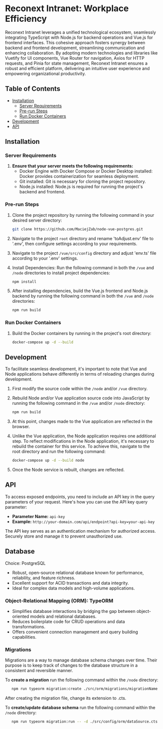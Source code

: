 # Reconext Intranet: Workplace Efficiency

Reconext Intranet leverages a unified technological ecosystem, seamlessly integrating TypeScript with Node.js for backend operations and Vue.js for frontend interfaces. This cohesive approach fosters synergy between backend and frontend development, streamlining communication and enhancing collaboration. By adopting modern technologies and libraries like Vuetify for UI components, Vue Router for navigation, Axios for HTTP requests, and Pinia for state management, Reconext Intranet ensures a robust and efficient platform, delivering an intuitive user experience and empowering organizational productivity.

## Table of Contents

- [Installation](#installation)
  - [Server Requirements](#server-requirements)
  - [Pre-run Steps](#pre-run-steps)
  - [Run Docker Containers](#run-docker-containers)
- [Development](#development)
- [API](#api)

## Installation

### Server Requirements

1. **Ensure that your server meets the following requirements:**
   - Docker Engine with Docker Compose or Docker Desktop installed: Docker provides containerization for seamless deployment.
   - Git installed: Git is necessary for cloning the project repository.
   - Node.js installed: Node.js is required for running the project's backend and frontend.

### Pre-run Steps

1. Clone the project repository by running the following command in your desired server directory:

   ```bash
   git clone https://github.com/MaciejZab/node-vue-postgres.git
   ```

2. Navigate to the project `root` directory and rename 'toAdjust.env' file to '.env', then configure settings according to your requirements.

3. Navigate to the project `/vue/src/config` directory and adjust 'env.ts' file according to your '.env' settings.

4. Install Dependencies: Run the following command in both the `/vue` and `/node` directories to install project dependencies:

   ```bash
   npm install
   ```

5. After installing dependencies, build the Vue.js frontend and Node.js backend by running the following command in both the `/vue` and `/node` directories:

   ```bash
   npm run build
   ```

### Run Docker Containers

1. Build the Docker containers by running in the project's root directory:

   ```bash
   docker-compose up -d --build
   ```

## Development

To facilitate seamless development, it's important to note that Vue and Node applications behave differently in terms of reloading changes during development.

1. First modify the source code within the `/node` and/or `/vue` directory.
2. Rebuild Node and/or Vue application source code into JavaScript by running the following command in the `/vue` and/or `/node` directory:

   ```bash
   npm run build
   ```

3. At this point, changes made to the Vue application are reflected in the browser.

4. Unlike the Vue application, the Node application requires one additional step. To reflect modifications in the Node application, it's necessary to rebuild the container for this service. To achieve this, navigate to the root directory and run the following command:

   ```bash
   docker-compose up -d --build node
   ```

5. Once the Node service is rebuilt, changes are reflected.

## API

To access exposed endpoints, you need to include an API key in the query parameters of your request. Here's how you can use the API key query parameter:

- **Parameter Name:** `api-key`
- **Example:** `http://your-domain.com/api/endpoint?api-key=your-api-key`

The API key serves as an authentication mechanism for authorized access. Securely store and manage it to prevent unauthorized use.

## Database

Choice: PostgreSQL

- Robust, open-source relational database known for performance, reliability, and feature richness.
- Excellent support for ACID transactions and data integrity.
- Ideal for complex data models and high-volume applications.

### Object-Relational Mapping (ORM): TypeORM

- Simplifies database interactions by bridging the gap between object-oriented models and relational databases.
- Reduces boilerplate code for CRUD operations and data transformations.
- Offers convenient connection management and query building capabilities.

### Migrations

Migrations are a way to manage database schema changes over time. Their purpose is to keep track of changes to the database structure in a consistent and reversible manner.

To **create a migration** run the following command within the `/node` directory:

```bash
   npm run typeorm migration:create ./src/orm/migrations/migrationName
```

After creating the migration file, change its extension to .cts.

To **create/update database schema** run the following command within the `/node` directory:

```bash
   npm run typeorm migration:run -- -d ./src/config/orm/dataSource.cts
```
